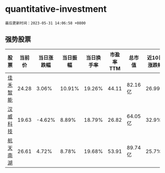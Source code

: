 # quantitative-investment

`最后更新时间：2023-05-31 14:06:58 +0800`

## 强势股票

|股票|当前价|当日涨跌幅|当日振幅|当日换手率|市盈率TTM|总市值|近10日涨跌幅|
|----|----|----|----|----|----|----|----|
|[佳禾智能](https://xueqiu.com/S/SZ300793)|24.28|3.06%|10.91%|19.26%|44.11|82.16亿|26.99%|
|[汉威科技](https://xueqiu.com/S/SZ300007)|19.63|-4.62%|8.89%|18.79%|26.82|64.05亿|32.9%|
|[航天南湖](https://xueqiu.com/S/SH688552)|26.61|4.72%|8.78%|19.68%|53.91|89.74亿|25.7%|
